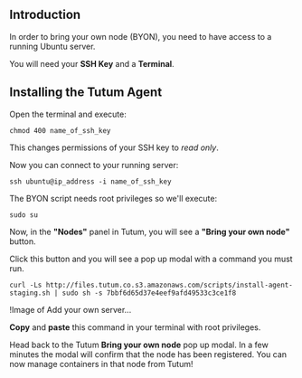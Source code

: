 ## Introduction

In order to bring your own node (BYON), you need to have access to a running Ubuntu server.

You will need your **SSH Key** and a **Terminal**.

## Installing the Tutum Agent

Open the terminal and execute:

```chmod 400 name_of_ssh_key```

This changes permissions of your SSH key to *read only*.

Now you can connect to your running server:

```ssh ubuntu@ip_address -i name_of_ssh_key```

The BYON script needs root privileges so we'll execute: 

```sudo su```

Now, in the **"Nodes"** panel in Tutum, you will see a **"Bring your own node"** button.

Click this button and you will see a pop up modal with a command you must run.

```curl -Ls http://files.tutum.co.s3.amazonaws.com/scripts/install-agent-staging.sh | sudo sh -s 7bbf6d65d37e4eef9afd49533c3ce1f8```

!Image of Add your own server...

**Copy** and **paste** this command in your terminal with root privileges.

Head back to the Tutum **Bring your own node** pop up modal. In a few minutes the modal will confirm that the node has been registered. You can now manage containers in that node from Tutum!
